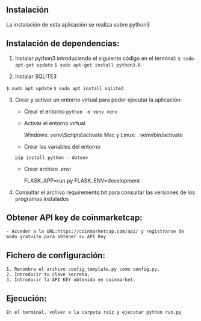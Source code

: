 ## Instalación

La instalación de esta aplicación se realiza sobre python3


## Instalación de dependencias:

1. Instalar python3 introduciendo el siguiente código en el terminal:
```$ sudo apt-get update```
```$ sudo apt-get install python3.6```


2. Instalar SQLITE3
   
```$ sudo apt update```
```$ sudo apt install sqlite3```

3. Crear y activar un entorno virtual para poder ejecutar la aplicación:

   - Crear el entorno 
```python -m venv venv```

    - Activar el entorno virtual
  
        Windows: venv\Scripts\activate
        Mac y Linux: . venv/bin/activate

    - Crear las variables del entorno

    ```pip install python - dotenv```

    - Crear archivo .env:

        FLASK_APP=run.py
        FLASK_ENV=development

4. Consultar el archivo requirements.txt para consultar las versiones de los programas instalados

## Obtener API key de coinmarketcap:

    - Acceder a la URL:https://coinmarketcap.com/api/ y registrarse de modo gratuito para obtener su API Key

## Fichero de configuración:

    1. Renombra el archivo config_template.py como config.py.
    2. Introducir tu clave secreta.
    3. Introducir la API KEY obtenida en coinmarket.

## Ejecución:

    En el terminal, volver a la carpeta raíz y ejecutar python run.py
